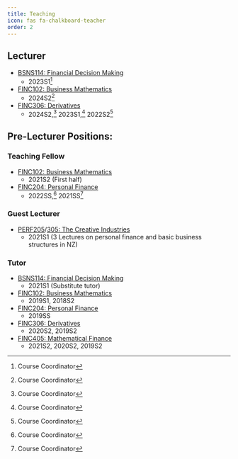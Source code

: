 ```yaml
---
title: Teaching
icon: fas fa-chalkboard-teacher
order: 2
---
```

## Lecturer
- [BSNS114: Financial Decision Making](https://www.otago.ac.nz/courses/papers?papercode=BSNS114)
  - 2023S1[^1]
- [FINC102: Business Mathematics](https://www.otago.ac.nz/courses/papers?papercode=FINC102)
  - 2024S2[^1]
- [FINC306: Derivatives](https://www.otago.ac.nz/courses/papers?papercode=FINC306)
  - 2024S2,[^1] 2023S1,[^1] 2022S2[^1]
 
[^1]: Course Coordinator

## Pre-Lecturer Positions:
### Teaching Fellow
- [FINC102: Business Mathematics](https://www.otago.ac.nz/courses/papers?papercode=FINC102)
  - 2021S2 (First half)
- [FINC204: Personal Finance](https://www.otago.ac.nz/courses/papers?papercode=FINC204)
  - 2022SS,[^1] 2021SS[^1]

### Guest Lecturer
- [PERF205](https://www.otago.ac.nz/courses/papers?papercode=PERF205)/[305: The Creative Industries](https://www.otago.ac.nz/courses/papers?papercode=PERF305)
  - 2021S1 (3 Lectures on personal finance and basic business structures in NZ)

### Tutor
- [BSNS114: Financial Decision Making](https://www.otago.ac.nz/courses/papers?papercode=BSNS114)
  - 2021S1 (Substitute tutor)
- [FINC102: Business Mathematics](https://www.otago.ac.nz/courses/papers?papercode=FINC102)
  - 2019S1, 2018S2
- [FINC204: Personal Finance](https://www.otago.ac.nz/courses/papers?papercode=FINC204)
  - 2019SS
- [FINC306: Derivatives](https://www.otago.ac.nz/courses/papers?papercode=FINC306)
  - 2020S2, 2019S2
- [FINC405: Mathematical Finance](https://www.otago.ac.nz/courses/papers?papercode=FINC405)
  - 2021S2, 2020S2, 2019S2

